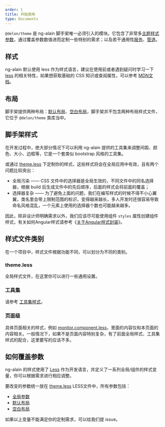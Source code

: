 ```yaml
---
order: 1
title: 开始使用
type: Documents
---
```


`@delon/theme` 是 ng-alain 脚手架唯一必须引入的模块。它包含了非常多[主题样式参数](/theme/global)，通过覆盖参数数值进而定制一些特别的需求；以及若干通用性[服务](/theme/menu)、[管道](/theme/date)。

## 样式

ng-alain 默认使用 less 作为样式语言，建议在使用前或者遇到疑问时学习一下 [less](http://lesscss.org/) 的相关特性，如果想获取基础的 CSS 知识或查阅属性，可以参考 [MDN文档](https://developer.mozilla.org/zh-CN/docs/Web/CSS/Reference)。

## 布局

脚手架提供两种布局：[默认布局](/theme/layout-default)、[空白布局](/theme/layout-blank)，脚手架并不包含两种布局样式文件，它位于 `@delon/theme` 类库当中。

## 脚手架样式

在开发过程中，绝大部分情况下可以利用 ng-alain 提供的工具集来调整间距、颜色、大小、边框等，它是一个套类似 bootstrap 风格的工具集。

或通过 [theme.less](https://github.com/ng-alain/ng-alain/blob/master/src/styles/theme.less) 下定制你的样式，这些样式将会在全局应用中有效，且有两个问题比较突出：

- 全局污染 —— CSS 文件中的选择器是全局生效的，不同文件中的同名选择器，根据 build 后生成文件中的先后顺序，后面的样式会将前面的覆盖；
- 选择器复杂 —— 为了避免上面的问题，我们在编写样式的时候不得不小心翼翼，类名里会带上限制范围的标识，变得越来越长，多人开发时还很容易导致命名风格混乱，一个元素上使用的选择器个数也可能越来越多。

因此，除非设计师明确需求以外，我们应该尽可能使用组件 `styles` 属性创建组件样式，有关如何Angular样式请参考《[关于Angular样式封装](https://zhuanlan.zhihu.com/p/31235358)》。

## 样式文件类别

在一个项目中，样式文件根据功能不同，可以划分为不同的类别。

### theme.less

全局样式文件，在这里你可以进行一些通用设置。

### 工具集

请参考 [工具集样式](/theme/tools)。

### 页面级

具体页面相关的样式，例如 [monitor.component.less](https://github.com/ng-alain/ng-alain/blob/master/src/app/routes/dashboard/monitor/monitor.component.less)，里面的内容仅和本页面的内容相关。一般情况下，如果不是页面内容特别复杂，有了前面全局样式、工具集样式的配合，这里要写的应该不多。

## 如何覆盖参数

ng-alain 的样式使用了 [Less](http://lesscss.org/) 作为开发语言，并定义了一系列全局/组件的样式变量，你可以根据需求进行相应调整。

要改变的参数统一放在 [theme.less](https://github.com/ng-alain/ng-alain/blob/master/src/styles/theme.less) LESS文件中，所有参数包括：

- [全局参数](/theme/global)
- [默认布局](/theme/layout-default)
- [空白布局](/theme/layout-blank)

如果以上变量不能满足你的定制需求，可以给我们提 issue。

